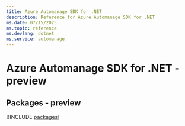 ```yaml
---
title: Azure Automanage SDK for .NET
description: Reference for Azure Automanage SDK for .NET
ms.date: 07/15/2025
ms.topic: reference
ms.devlang: dotnet
ms.service: automanage
---
```

# Azure Automanage SDK for .NET - preview
## Packages - preview
[!INCLUDE [packages](automanage-index.md)]